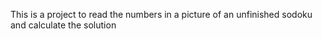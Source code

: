 This is a project to read the numbers in a picture of an unfinished sodoku and calculate the solution
